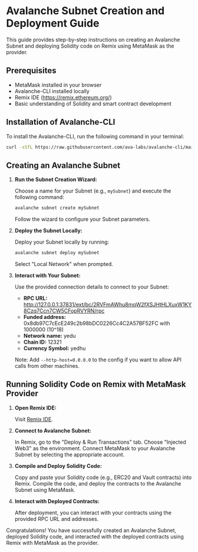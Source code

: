 # Avalanche Subnet Creation and Deployment Guide

This guide provides step-by-step instructions on creating an Avalanche Subnet and deploying Solidity code on Remix using MetaMask as the provider.

## Prerequisites

- MetaMask installed in your browser
- Avalanche-CLI installed locally
- Remix IDE (https://remix.ethereum.org/)
- Basic understanding of Solidity and smart contract development

## Installation of Avalanche-CLI

To install the Avalanche-CLI, run the following command in your terminal:

```bash
curl -sSfL https://raw.githubusercontent.com/ava-labs/avalanche-cli/main/scripts/install.sh | sh -s
```

## Creating an Avalanche Subnet

1. **Run the Subnet Creation Wizard:**

   Choose a name for your Subnet (e.g., `mySubnet`) and execute the following command:

   ```bash
   avalanche subnet create mySubnet
   ```

   Follow the wizard to configure your Subnet parameters.

2. **Deploy the Subnet Locally:**

   Deploy your Subnet locally by running:

   ```bash
   avalanche subnet deploy mySubnet
   ```

   Select "Local Network" when prompted.

3. **Interact with Your Subnet:**

   Use the provided connection details to connect to your Subnet:

   - **RPC URL:**    http://127.0.0.1:37831/ext/bc/2RVFmAWhu8mqW2fXSJHtHLXuxW1KY8Czq7Ccn7CW5CFopRVYRN/rpc
   - **Funded address:**  0x8db97C7cEcE249c2b98bDC0226Cc4C2A57BF52FC with 1000000 (10^18)
   - **Network name:** yedu
   - **Chain ID:** 12321
   - **Currency Symbol:** yedhu

   Note: Add `--http-host=0.0.0.0` to the config if you want to allow API calls from other machines.

## Running Solidity Code on Remix with MetaMask Provider

1. **Open Remix IDE:**

   Visit [Remix IDE](https://remix.ethereum.org/).

2. **Connect to Avalanche Subnet:**

   In Remix, go to the "Deploy & Run Transactions" tab. Choose "Injected Web3" as the environment. Connect MetaMask to your Avalanche Subnet by selecting the appropriate account.

3. **Compile and Deploy Solidity Code:**

   Copy and paste your Solidity code (e.g., ERC20 and Vault contracts) into Remix. Compile the code, and deploy the contracts to the Avalanche Subnet using MetaMask.

4. **Interact with Deployed Contracts:**

   After deployment, you can interact with your contracts using the provided RPC URL and addresses.

Congratulations! You have successfully created an Avalanche Subnet, deployed Solidity code, and interacted with the deployed contracts using Remix with MetaMask as the provider.

